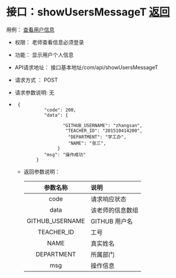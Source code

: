 # 接口：showUsersMessageT  [返回](../README.md)
用例： [查看用户信息](../用例/查看用户信息.md)

* 权限：
    老师查看信息必须登录

* 功能：
    显示用户个人信息

* API请求地址：
   接口基本地址/com/api/showUsersMessageT

* 请求方式 ：
   POST

* 请求参数说明:
    无

*    
       {
                 "code": 200,                         
                 "data": {
                     
                        "GITHUB_USERNAME": "zhangsan",
                         "TEACHER_ID": "201510414200",
                          "DEPARTMENT": "学工办",
                          "NAME": "张三",
                      }
                 "msg": "操作成功"
              }
  
  * 返回参数说明：
  
    |参数名称|说明|
    |:---------:|:--------------------------------------------------------|
    |code|请求响应状态|
    |data|该老师的信息数组|
      |GITHUB_USERNAME|GITHUB 用户名|
      |TEACHER_ID|工号|
      |NAME|真实姓名|
    |DEPARTMENT|所属部门|
    |msg|操作信息|
   